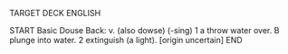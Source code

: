 TARGET DECK
ENGLISH

START
Basic
Douse
Back: v. (also dowse) (-sing) 1 a throw water over. B plunge into water. 2 extinguish (a light). [origin uncertain]
END
